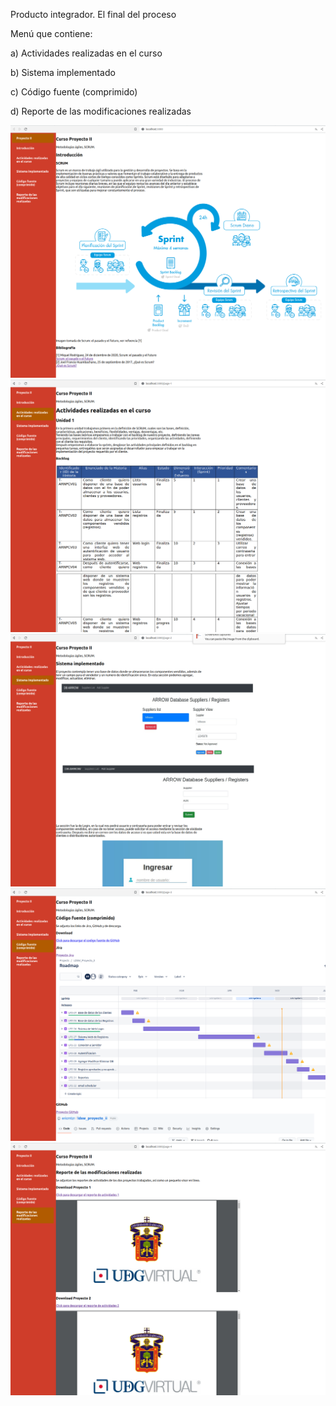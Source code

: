 Producto integrador. El final del proceso

Menú que contiene: 

a) Actividades realizadas en el curso 

b) Sistema implementado 

c) Código fuente (comprimido) 

d) Reporte de las modificaciones realizadas 

![MENU 1](./img/menu1.png)
![MENU 2](./img/menu2.png)
![MENU 3](./img/menu3.png)
![MENU 4](./img/menu4.png)
![MENU 5](./img/menu5.png)

